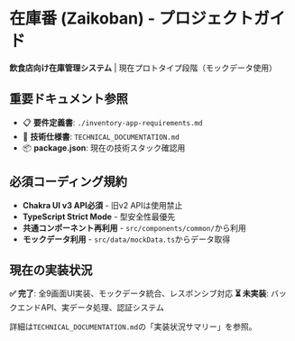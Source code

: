 # 在庫番 (Zaikoban) - プロジェクトガイド

**飲食店向け在庫管理システム** | 現在プロトタイプ段階（モックデータ使用）

## 重要ドキュメント参照

- 📋 **要件定義書**: `./inventory-app-requirements.md`
- 📖 **技術仕様書**: `TECHNICAL_DOCUMENTATION.md`
- 📦 **package.json**: 現在の技術スタック確認用

## 必須コーディング規約

- **Chakra UI v3 API必須** - 旧v2 APIは使用禁止
- **TypeScript Strict Mode** - 型安全性最優先
- **共通コンポーネント再利用** - `src/components/common/`から利用
- **モックデータ利用** - `src/data/mockData.ts`からデータ取得

## 現在の実装状況

**✅ 完了**: 全9画面UI実装、モックデータ統合、レスポンシブ対応
**⏳ 未実装**: バックエンドAPI、実データ処理、認証システム

詳細は`TECHNICAL_DOCUMENTATION.md`の「実装状況サマリー」を参照。